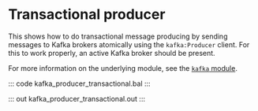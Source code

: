 # Transactional producer

This shows how to do transactional message producing by sending messages to Kafka brokers atomically using the `kafka:Producer` client. For this to work properly, an active Kafka broker should be present.

For more information on the underlying module, see the [`kafka` module](https://lib.ballerina.io/ballerinax/kafka/latest).

::: code kafka_producer_transactional.bal :::

::: out kafka_producer_transactional.out :::
